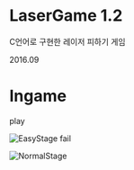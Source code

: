# LaserGame 1.2
C언어로 구현한 레이저 피하기 게임

2016.09

# Ingame
play

![EasyStage](https://user-images.githubusercontent.com/24224903/79636055-fe10df80-81af-11ea-8cbc-a0530aed80ca.gif)
fail

![NormalStage](https://user-images.githubusercontent.com/24224903/79636056-ff420c80-81af-11ea-933b-a28843ed08d2.gif)
